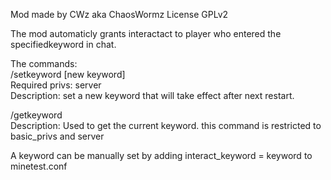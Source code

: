 Mod made by CWz aka ChaosWormz
License GPLv2

The mod automaticly grants interactact to player who entered the specifiedkeyword in chat.

The commands:
<br>/setkeyword [new keyword]
<br>Required privs: server 
<br>Description: set a new keyword that will take effect after next restart.
<p>/getkeyword
<br>Description: Used to get the current keyword. this command is restricted to basic_privs and server</p>

A keyword can be manually set by adding interact_keyword = keyword to minetest.conf
